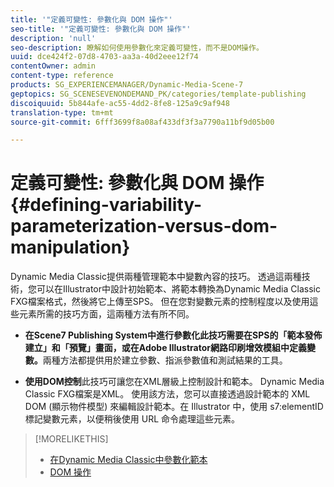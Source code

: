 ```yaml
---
title: '"定義可變性: 參數化與 DOM 操作"'
seo-title: '"定義可變性: 參數化與 DOM 操作"'
description: 'null'
seo-description: 瞭解如何使用參數化來定義可變性，而不是DOM操作。
uuid: dce424f2-07d8-4703-aa3a-40d2eee12f74
contentOwner: admin
content-type: reference
products: SG_EXPERIENCEMANAGER/Dynamic-Media-Scene-7
geptopics: SG_SCENESEVENONDEMAND_PK/categories/template-publishing
discoiquuid: 5b844afe-ac55-4dd2-8fe8-125a9c9af948
translation-type: tm+mt
source-git-commit: 6fff3699f8a08af433df3f3a7790a11bf9d05b00

---
```



# 定義可變性: 參數化與 DOM 操作{#defining-variability-parameterization-versus-dom-manipulation}

Dynamic Media Classic提供兩種管理範本中變數內容的技巧。 透過這兩種技術，您可以在Illustrator中設計初始範本、將範本轉換為Dynamic Media Classic FXG檔案格式，然後將它上傳至SPS。 但在您對變數元素的控制程度以及使用這些元素所需的技巧方面，這兩種方法有所不同。

* **在Scene7 Publishing System中進行參數化此技巧需要在SPS的「範本發佈建立」和「預覽」畫面，或在Adobe Illustrator網路印刷增效模組中定義變數。**&#x200B;兩種方法都提供用於建立參數、指派參數值和測試結果的工具。

* **使用DOM控制**&#x200B;此技巧可讓您在XML層級上控制設計和範本。 Dynamic Media Classic FXG檔案是XML。 使用該方法，您可以直接透過設計範本的 XML DOM (顯示物件模型) 來編輯設計範本。在 Illustrator 中，使用 s7:elementID 標記變數元素，以便稍後使用 URL 命令處理這些元素。

>[!MORELIKETHIS]
>
>* [在Dynamic Media Classic中參數化範本](parameterizing-template-scene7.md#parameterizing_a_template_in_scene7)
>* [DOM 操作](dom-manipulation.md#dom_manipulation)

